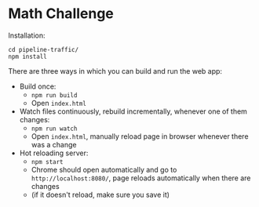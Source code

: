 # Math Challenge

Installation:

```
cd pipeline-traffic/
npm install
```

There are three ways in which you can build and run the web app:

* Build once:
    * `npm run build`
    * Open `index.html`
* Watch files continuously, rebuild incrementally, whenever one of them changes:
    * `npm run watch`
    * Open `index.html`, manually reload page in browser whenever there was a change
* Hot reloading server:
    * `npm start`
    * Chrome should open automatically and go to `http://localhost:8080/`, page reloads automatically when there are changes
    * (if it doesn't reload, make sure you save it)